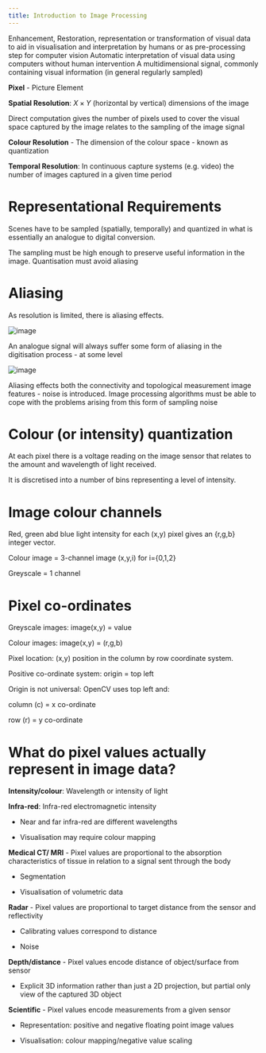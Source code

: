 ```yaml
---
title: Introduction to Image Processing
---
```


<Definition name="Assistive Imaging">
Enhancement, Restoration, representation or transformation of visual data to aid in visualisation and interpretation by humans or as pre-processing step for computer vision  
</Definition>

<Definition name="Computer Vision">
Automatic interpretation of visual data using computers without human intervention  
</Definition>

<Definition name="Image">
A multidimensional signal, commonly containing visual information (in general regularly sampled)  
</Definition>

**Pixel** - Picture Element

**Spatial Resolution**: $X\times Y$ (horizontal by vertical) dimensions
of the image

Direct computation gives the number of pixels used to cover the visual
space captured by the image relates to the sampling of the image signal

**Colour Resolution** - The dimension of the colour space - known as
quantization

**Temporal Resolution**: In continuous capture systems (e.g. video) the
number of images captured in a given time period

# Representational Requirements

Scenes have to be sampled (spatially, temporally) and quantized in what
is essentially an analogue to digital conversion.

The sampling must be high enough to preserve useful information in the
image. Quantisation must avoid aliasing

# Aliasing

As resolution is limited, there is aliasing effects.

![image](/img/Year_2/Software_Methodologies/Image_Processing/Introduction/Aliasing.webp)

An analogue signal will always suffer some form of aliasing in the
digitisation process - at some level

![image](/img/Year_2/Software_Methodologies/Image_Processing/Introduction/Aliasing1.webp)

Aliasing effects both the connectivity and topological measurement image
features - noise is introduced. Image processing algorithms must be able
to cope with the problems arising from this form of sampling noise

# Colour (or intensity) quantization

At each pixel there is a voltage reading on the image sensor that
relates to the amount and wavelength of light received.

It is discretised into a number of bins representing a level of
intensity.

# Image colour channels

Red, green abd blue light intensity for each (x,y) pixel gives an
{r,g,b} integer vector.

Colour image = 3-channel image (x,y,i) for i={0,1,2}

Greyscale = 1 channel

# Pixel co-ordinates

Greyscale images: image(x,y) = value

Colour images: image(x,y) = (r,g,b)

Pixel location: (x,y) position in the column by row coordinate system.

Positive co-ordinate system: origin = top left

Origin is not universal: OpenCV uses top left and:

column (c) = x co-ordinate

row (r) = y co-ordinate

# What do pixel values actually represent in image data?

**Intensity/colour**: Wavelength or intensity of light

**Infra-red**: Infra-red electromagnetic intensity

-   Near and far infra-red are different wavelengths

-   Visualisation may require colour mapping

**Medical CT/ MRI** - Pixel values are proportional to the absorption
characteristics of tissue in relation to a signal sent through the body

-   Segmentation

-   Visualisation of volumetric data

**Radar** - Pixel values are proportional to target distance from the
sensor and reflectivity

-   Calibrating values correspond to distance

-   Noise

**Depth/distance** - Pixel values encode distance of object/surface from
sensor

-   Explicit 3D information rather than just a 2D projection, but
    partial only view of the captured 3D object

**Scientific** - Pixel values encode measurements from a given sensor

-   Representation: positive and negative floating point image values

-   Visualisation: colour mapping/negative value scaling
